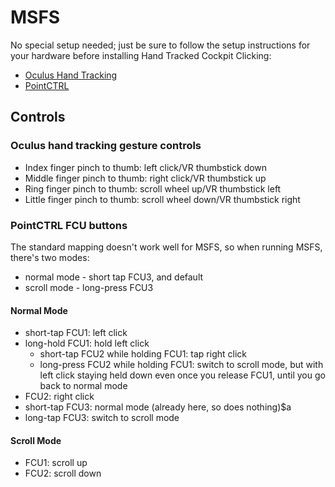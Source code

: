 # MSFS

No special setup needed; just be sure to follow the setup instructions for your hardware before installing Hand Tracked Cockpit Clicking:

- [Oculus Hand Tracking](../oculus-hand-tracking/README.md)
- [PointCTRL](../pointctrl/README.md)

## Controls

### Oculus hand tracking gesture controls

- Index finger pinch to thumb: left click/VR thumbstick down
- Middle finger pinch to thumb: right click/VR thumbstick up
- Ring finger pinch to thumb: scroll wheel up/VR thumbstick left
- Little finger pinch to thumb: scroll wheel down/VR thumbstick right

### PointCTRL FCU buttons

The standard mapping doesn't work well for MSFS, so when running MSFS, there's two modes:

- normal mode - short tap FCU3, and default
- scroll mode - long-press FCU3

#### Normal Mode

- short-tap FCU1: left click
- long-hold FCU1: hold left click
  - short-tap FCU2 while holding FCU1: tap right click
  - long-press FCU2 while holding FCU1: switch to scroll mode, but with left click staying held down even once you release FCU1, until you go back to normal mode
- FCU2: right click
- short-tap FCU3: normal mode (already here, so does nothing)$a
- long-tap FCU3: switch to scroll mode

#### Scroll Mode

- FCU1: scroll up
- FCU2: scroll down
